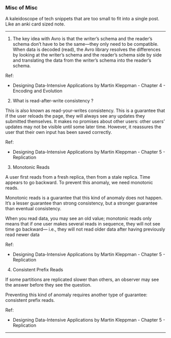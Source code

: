 ### Misc of Misc

A kaleidoscope of tech snippets that are too small to fit into a single post.
Like an anki card sized note.

---

1.  The key idea with Avro is that the writer’s schema and the reader’s schema don’t have to be the same—they only need to be compatible. When data is decoded (read), the Avro library resolves the differences by looking at the writer’s schema and the reader’s schema side by side and translating the data from the writer’s schema into the reader’s schema.

Ref:

- Designing Data-Intensive Applications by Martin Kleppman - Chapter 4 - Encoding and Evolution

2.  What is read-after-write consistency ?

This is also known as read-your-writes consistency. This is a guarantee that if the user reloads the page, they will always see any updates they submitted themselves. It makes no promises about other users: other users’ updates may not be visible until some later time. However, it reassures
the user that their own input has been saved correctly.

Ref:

- Designing Data-Intensive Applications by Martin Kleppman - Chapter 5 - Replication

3.  Monotonic Reads

A user first reads from a fresh replica, then from a stale replica. Time
appears to go backward. To prevent this anomaly, we need monotonic reads.

Monotonic reads is a guarantee that this kind of anomaly does not happen. It’s a
lesser guarantee than strong consistency, but a stronger guarantee than eventual consistency.

When you read data, you may see an old value; monotonic reads only means
that if one user makes several reads in sequence, they will not see time go backward—
i.e., they will not read older data after having previously read newer data

Ref:

- Designing Data-Intensive Applications by Martin Kleppman - Chapter 5 - Replication

4.  Consistent Prefix Reads

If some partitions are replicated slower than others, an observer may see the
answer before they see the question.

Preventing this kind of anomaly requires another type of guarantee: consistent prefix
reads.

Ref:

- Designing Data-Intensive Applications by Martin Kleppman - Chapter 5 - Replication

---
